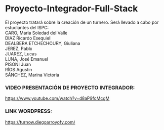 # Proyecto-Integrador-Full-Stack

El proyecto tratará sobre la creación de un turnero. Será llevado a cabo por estudiantes del ISPC:  
CARO, Maria Soledad del Valle   
DIAZ Ricardo Exequiel    
DEALBERA ETCHECHOURY, Giuliana    
JEREZ, Pablo   
JUAREZ, Lucas  
LUNA, José Emanuel   
PISONI Juan     
RÍOS Agustin  
SÁNCHEZ, Marina Victoria   

### VIDEO PRESENTACIÓN DE PROYECTO INTEGRADOR:
https://www.youtube.com/watch?v=d8aP9fcMcgM

### LINK WORDPRESS:
https://turnow.diegoarroyofv.com/ 
